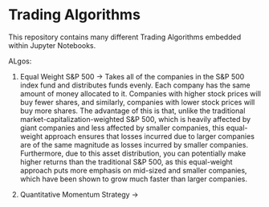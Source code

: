 # Trading Algorithms
This repository contains many different Trading Algorithms embedded within Jupyter Notebooks. 

ALgos:
1. Equal Weight S&P 500 -> Takes all of the companies in the S&P 500 index fund and distributes funds evenly.
Each company has the same amount of money allocated to it. Companies with higher stock prices will buy fewer shares, and similarly, companies with lower stock prices will buy more shares.
The advantage of this is that, unlike the traditional market-capitalization-weighted S&P 500, which is heavily affected by giant companies and less affected by smaller companies, this equal-weight approach ensures that losses incurred due to larger companies are of the same magnitude as losses incurred by smaller companies. Furthermore, due to this asset distribution, you can potentially make higher returns than the traditional S&P 500, as this equal-weight approach puts more emphasis on mid-sized and smaller companies, which have been shown to grow much faster than larger companies.

2. Quantitative Momentum Strategy -> 
